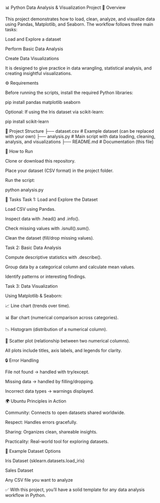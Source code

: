 📊 Python Data Analysis & Visualization Project
📌 Overview

This project demonstrates how to load, clean, analyze, and visualize data using Pandas, Matplotlib, and Seaborn.
The workflow follows three main tasks:

Load and Explore a dataset

Perform Basic Data Analysis

Create Data Visualizations

It is designed to give practice in data wrangling, statistical analysis, and creating insightful visualizations.

⚙️ Requirements

Before running the scripts, install the required Python libraries:

pip install pandas matplotlib seaborn


Optional:
If using the Iris dataset via scikit-learn:

pip install scikit-learn

📂 Project Structure
├── dataset.csv         # Example dataset (can be replaced with your own)
├── analysis.py         # Main script with data loading, cleaning, analysis, and visualizations
├── README.md           # Documentation (this file)

🚀 How to Run

Clone or download this repository.

Place your dataset (CSV format) in the project folder.

Run the script:

python analysis.py

📑 Tasks
Task 1: Load and Explore the Dataset

Load CSV using Pandas.

Inspect data with .head() and .info().

Check missing values with .isnull().sum().

Clean the dataset (fill/drop missing values).

Task 2: Basic Data Analysis

Compute descriptive statistics with .describe().

Group data by a categorical column and calculate mean values.

Identify patterns or interesting findings.

Task 3: Data Visualization

Using Matplotlib & Seaborn:

📈 Line chart (trends over time).

📊 Bar chart (numerical comparison across categories).

📉 Histogram (distribution of a numerical column).

🔵 Scatter plot (relationship between two numerical columns).

All plots include titles, axis labels, and legends for clarity.

🔒 Error Handling

File not found → handled with try/except.

Missing data → handled by filling/dropping.

Incorrect data types → warnings displayed.

🌍 Ubuntu Principles in Action

Community: Connects to open datasets shared worldwide.

Respect: Handles errors gracefully.

Sharing: Organizes clean, shareable insights.

Practicality: Real-world tool for exploring datasets.

📌 Example Dataset Options

Iris Dataset (sklearn.datasets.load_iris)

Sales Dataset

Any CSV file you want to analyze

✅ With this project, you’ll have a solid template for any data analysis workflow in Python.
